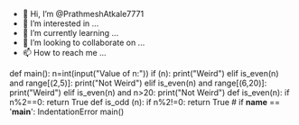 - 👋 Hi, I’m @PrathmeshAtkale7771
- 👀 I’m interested in ...
- 🌱 I’m currently learning ...
- 💞️ I’m looking to collaborate on ...
- 📫 How to reach me ...

<!---
PrathmeshAtkale7771/PrathmeshAtkale7771 is a ✨ special ✨ repository because its `README.md` (this file) appears on your GitHub profile.
You can click the Preview link to take a look at your changes.
--->
def main():
    n=int(input("Value of n:"))
    if (n):
      print("Weird")
    elif is_even(n) and range[(2,5)]:
       print("Not Weird")
    elif is_even(n) and range[(6,20)]:
       print("Weird")
    elif is_even(n) and n>20:
       print("Not Weird")
    def is_even(n):
        if n%2==0:
            return True
    def is_odd (n):
          if n%2!=0:
               return True
      #  if __name__ == '__main__':
    IndentationError
    main()
